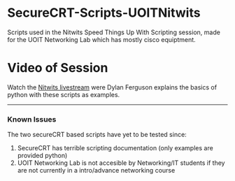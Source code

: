 # SecureCRT-Scripts-UOITNitwits
Scripts used in the Nitwits Speed Things Up With Scripting session, made for the UOIT Networking Lab which has mostly cisco equiptment. 

# Video of Session
Watch the [Nitwits livestream](https://youtu.be/GSk8QX-0qoo) were Dylan Ferguson explains the basics of python with these scripts as examples.


-----
### Known Issues
The two secureCRT based scripts have yet to be tested since:

1. SecureCRT has terrible scripting documentation (only examples are provided python)
2. UOIT Networking Lab is not accesible by Networking/IT students if they are not currently in a intro/advance networking course
